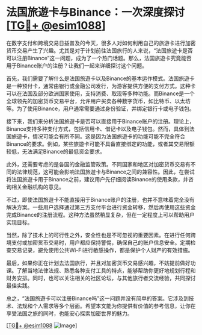 # 法国旅遊卡与Binance：一次深度探讨[[TG💪+ @esim1088](https://t.me/s/esim1088)]

在数字支付和跨境交易日益普及的今天，很多人对如何利用自己的旅游卡进行加密货币交易产生了兴趣。尤其是对于计划前往法国旅行的人来说，“法国旅遊卡是否可以注册Binance”这一问题，成为了一个热门话题。那么，法国旅遊卡究竟能否用于Binance账户的注册？让我们一起来详细探讨这个问题。

首先，我们需要了解什么是法国旅遊卡以及Binance的基本运作模式。法国旅遊卡是一种预付卡，通常由银行或金融公司发行，为游客提供方便的支付方式。这种卡可以在法国及部分欧洲国家使用，支持消费、取现等多种功能。而Binance是一个全球领先的加密货币交易平台，允许用户买卖各种数字货币，如比特币、以太坊等。为了使用Binance，用户通常需要通过身份验证，并绑定银行卡或电子钱包。

接下来，我们来分析法国旅遊卡是否可以直接用于Binance账户的注册。理论上，Binance支持多种支付方式，包括信用卡、借记卡以及电子钱包。然而，具体到法国旅遊卡，情况可能会有所不同。这是因为法国旅遊卡的功能可能不完全符合Binance的要求。例如，某些旅遊卡可能不具备直接绑定的功能，或者其交易限额较低，无法满足Binance的最低资金要求。

此外，还需要考虑的是各国的金融监管政策。不同国家和地区对加密货币交易有不同的法律规范，这可能会影响法国旅遊卡与Binance之间的兼容性。因此，在尝试将法国旅遊卡用于Binance之前，建议用户先仔细阅读Binance的使用条款，并咨询相关金融机构的意见。

不过，即使法国旅遊卡不能直接用于Binance账户的注册，也并不意味着完全没有解决方案。一些用户选择通过第三方支付平台进行资金转移，然后再使用这些资金完成Binance的注册流程。这种方法虽然稍显复杂，但在一定程度上可以帮助用户实现目标。

当然，除了技术上的可行性之外，安全性也是不可忽视的重要因素。在进行任何跨境支付或加密货币交易时，用户都应保持警惕，确保自己的账户信息安全。定期检查交易记录，避免使用公共Wi-Fi进行敏感操作，都是保护个人财产的有效措施。

最后，如果你正在计划去法国旅行，并且对加密货币交易感兴趣，不妨提前做好功课。了解当地法律法规、熟悉各种支付工具的特点，能够帮助你更好地规划行程和财务安排。同时，也可以关注相关的社区论坛，与其他旅行者交流经验，共同探讨最佳实践。

总之，“法国旅遊卡可以注册Binance吗”这一问题并没有简单的答案。它涉及到技术、法规和个人需求等多个层面。希望本文能为你提供有价值的参考信息，让你在享受法国之旅的同时，也能安心探索加密世界的魅力。

[[TG💪+ @esim1088](https://t.me/s/esim1088) ![Image](https://i.postimg.cc/4NQfJmqS/Snipaste-2025-05-13-00-14-12.png)]